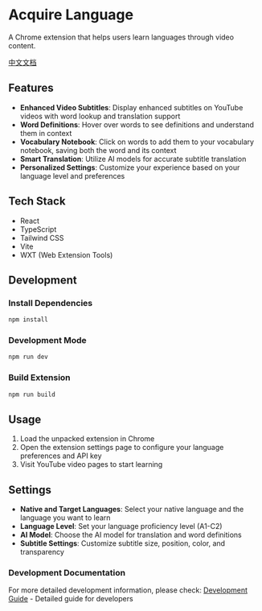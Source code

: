 # Acquire Language

A Chrome extension that helps users learn languages through video content.

[中文文档](README-cn.md)

## Features

- **Enhanced Video Subtitles**: Display enhanced subtitles on YouTube videos with word lookup and translation support
- **Word Definitions**: Hover over words to see definitions and understand them in context
- **Vocabulary Notebook**: Click on words to add them to your vocabulary notebook, saving both the word and its context
- **Smart Translation**: Utilize AI models for accurate subtitle translation
- **Personalized Settings**: Customize your experience based on your language level and preferences

## Tech Stack

- React
- TypeScript
- Tailwind CSS
- Vite
- WXT (Web Extension Tools)

## Development

### Install Dependencies

```bash
npm install
```

### Development Mode

```bash
npm run dev
```

### Build Extension

```bash
npm run build
```

## Usage

1. Load the unpacked extension in Chrome
2. Open the extension settings page to configure your language preferences and API key
3. Visit YouTube video pages to start learning

## Settings

- **Native and Target Languages**: Select your native language and the language you want to learn
- **Language Level**: Set your language proficiency level (A1-C2)
- **AI Model**: Choose the AI model for translation and word definitions
- **Subtitle Settings**: Customize subtitle size, position, color, and transparency

### Development Documentation

For more detailed development information, please check:
[Development Guide](docs/DEVELOPMENT.md) - Detailed guide for developers